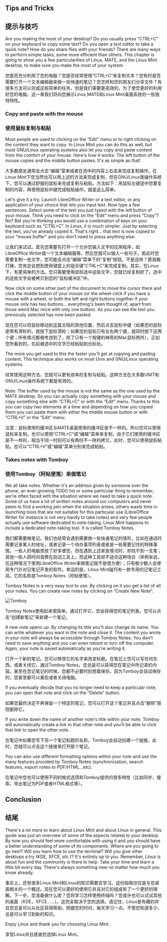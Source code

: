 ## Tips and Tricks
## 提示与技巧

Are you making the most of your desktop? Do you usually press “CTRL+C” on your keyboard to copy some text? Do you open a text editor to take a quick note? How do you share files with your friends? There are many ways to perform simple tasks, some more efficient than others. This chapter is going to show you a few particularities of Linux, MATE, and the Linux Mint desktop, to make sure you make the most of your system. 

您是否充分利用了您的电脑？您是否经常使用“CTRL+C”来复制文本？您有时是否需要打开一个文本编辑器来做一些快速的笔记？您怎样和您的朋友们分享文件？有很多方法可以完成这些简单的任务，但是我们需要更高效的。为了使您更好的利用好您的电脑，这一章我们将向您展示Linux,MATE和Linux Mint桌面系统的一些独特特性。

### Copy and paste with the mouse
### 使用鼠标复制与粘贴

Most people are used to clicking on the “Edit” menu or to right clicking on the content they want to copy. In Linux Mint you can do this as well, but most GNU/Linux operating systems also let you copy and paste content from the comfort of your mouse. Here's how it works: The left button of the mouse copies and the middle button pastes. It's as simple as that!

大多数朋友通常会点击“编辑”菜单或者在选中的内容上右击来完成复制操作。在Linux Mint下您当然也可以用上述的方法来完成复制，但在GNU/Linux类操作系统下，您可以通过舒服的鼠标来完成复制与粘贴。方法如下：用鼠标左键选中您要复制的内容，再使用鼠标中键完成粘贴操作。就是这么简单。

Let's give it a try. Launch LibreOffice Writer or a text editor, or any application of your choice that lets you input text. Now type a few sentences. Select some of the text you just typed with the left button of your mouse. Think you need to click on the “Edit” menu and press “Copy”? No? Bet you're thinking you would use a combination of keys on your keyboard such as “CTRL+C”. In Linux, it is much simpler. Just by selecting the text, you've already copied it. That's right... that text is now copied to your “mouse buffer” and you don't need to press anything else. 

让我们来试试。首先您需要先打开一个允许您输入文字的应用程序，如LibreOffice Writer或一个文本编辑器等。然后您就可以输入一些句子。若此时您需要复制一些文字，您可能会点击“编辑”菜单下的“复制”按钮，不是这样？那我敢打赌，您肯定会想到使用键盘上的组合键“CTRL+C”来完成复制。其实，在Linux下，有更简单的方法。您只需要使用鼠标选中这些文字，您就已经复制好了。选中的这些文字会被拷贝到您的“鼠标缓冲区”中。

Now click on some other part of the document to move the cursor there and click the middle button of your mouse (or the wheel-click if you have a mouse with a wheel, or both the left and right buttons together if your mouse only has two buttons... everything's been thought of, apart from those weird Mac mice with only one button). As you can see the text you previously selected has now been pasted. 

现在您可以将鼠标移动到这篇文档的其他位置，然后点击鼠标中键（如果您的鼠标是带有滑轮的，就按下鼠标滑轮；如果您的鼠标只有左右两个键，就同时按下这两个键；所有情况都被考虑到了，除了只有一个按键的神奇的Mac鼠标例外），正如您所看到的，先前被选中的文字已经粘贴到光标处。

The more you get used to this the faster you'll get at copying and pasting content. This technique also works on most Unix and GNU/Linux operating systems. 

经常使用这种方法，您就可以更有效率的复制与粘贴。这种方法在大多数UNIT和GNU/Linux操作系统下都是有效的。

Note: The buffer used by the mouse is not the same as the one used by the MATE desktop. So you can actually copy something with your mouse and copy something else with “CTRL+C” or with the “Edit” menu. Thanks to this you can copy two elements at a time and depending on how you copied them you can paste them with either the middle mouse button or with “CTRL+V” or the “Edit” menu. 

注意：鼠标使用的缓冲区与MATE桌面使用的缓冲区是不一样的。所以您可以使用鼠标来复制，也可以使用“CTRL+C”或“编辑”菜单来复制，由于它们使用的缓冲区是不一样的，相当于同一时刻可以有两份不一样的拷贝，此时，您可以使用鼠标粘贴，也可以“CTRL+V”或“编辑”菜单分别来完成粘贴。

### Takes notes with Tomboy
### 使用Tomboy（阿帖便笺）来做笔记

We all take notes. Whether it's an address given by someone over the phone, an ever-growing TODO list or some particular thing to remember, we're often faced with the situation where we need to take a quick note. Some of us have a lot of written notes around our computers and never seem to find a working pen when the situation arises, others waste time in launching tools that are not suitable for this particular use (LibreOffice Writer for instance is not very handy to take notes) and very few people actually use software dedicated to note-taking. Linux Mint happens to include a dedicated note-taking tool. It is called Tomboy Notes.

我们都需要做笔记。我们也经常会遇到需要做一些快速笔记的情形，比如在通话时需要记录某人的地址，或者记录一个待办事项列表或者是一些需要记住的特殊事情。一些人的电脑旁放了好多便签，但在遇到上述紧急情况时，却找不到一支笔；其他一些人把时间浪费在启动工具上，而这种工具却不适合这种场合（举例来说，在这种情况下使用LibreOffice Writer来做笔记就不是很方便）；只有极少数人会使用专门针对记笔记开发的软件。幸运的是，Linux Mint碰巧有一款专用的记笔记工具。它的名称是Tomboy Notes（阿帖便笺）。

Tomboy Notes is a very easy tool to use. By clicking on it you get a list of all your notes. You can create new notes by clicking on “Create New Note”. 

![Tomboy](https://github.com/oppih/LinuxMint-13-User-Guide-zh/raw/master/images/Tomboy.png)

Tomboy Notes使用起来很简单。通过打开它，您会获得您的笔记列表。您可以点击“创建新笔记”来新建一个笔记。

A new note opens up. By changing its title you'll also change its name. You can write whatever you want in the note and close it. The content you wrote in your note will always be accessible through Tomboy Notes; You don't need to save anything and you can even reboot or turn off the computer. Again, your note is saved automatically as you're writing it. 

打开一个新的笔记。您可以修改它的名字来改变标题。在笔记上您可以写任何东西，或者关闭它。通过Tomboy Notes，您总是可以获得您在笔记中所记录的内容。甚至在您记笔记的时候，您都不必要时刻想着保存，因为Tomboy会自动保存的，您甚至都可以重启或者关闭电脑。

If you eventually decide that you no longer need to keep a particular note, you can open that note and click on the “Delete” button. 

如果您最终决定不再保留一个特定的笔记，您可以打开这个笔记并且点击“删除”按钮删除它。

If you write down the name of another note's title within your note, Tomboy will automatically create a link to that other note and you'll be able to click that link to open the other note. 

在笔记中如果您写下另一个笔记标题的名称，Tomboy会自动创建一个链接，此时，您就可以点击这个链接来打开那个笔记。

You can also use different formatting options within your note and use the many features provided by Tomboy Notes (synchronization, search features, export notes to PDF/HTML...etc). 

在笔记中您也可以使用不同的格式选项和Tomboy提供的很多特性（比如同步，搜索，导出笔记为PDF或者HTML格式等）。

## Conclusion
## 结尾

There's a lot more to learn about Linux Mint and about Linux in general. This guide was just an overview of some of the aspects related to your desktop. By now you should feel more comfortable with using it and you should have a better understanding of some of its components. Where are you going to go next? Will you learn how to use the terminal? Will you give other desktops a try (KDE, XFCE, etc.)? It's entirely up to you. Remember, Linux is about fun and the community is there to help. Take your time and learn a little bit every day. There's always something new no matter how much you know already. 

事实上，还有很多Linux Mint和Linux的知识需要去学习。这份指南仅仅是与您桌面相关的一个概述。现在您可以更好的使用它并且对它的组成有了一个更好的理解。下一步，您准备做什么呢？您将学习怎样使用终端吗？您或许也可以试试其他的桌面（KDE，XFCE……）。这完全取决于您的选择。请记住，Linux是有趣的并且您总是可以从社区获得帮助。把握您的时间，每天学习一点。不管您知道多少，总是可以学习到新的知识。

Enjoy Linux and thank you for choosing Linux Mint.

享受Linux并且感谢您选择Linux Mint。